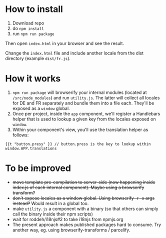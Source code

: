 # How to install

1. Download repo
2. do `npm install`
3. run `npm run package`

Then open `index.html` in your browser and see the result.

Change the `index.html` file and include another locale from the dist directory (example `dist/fr.js`).

# How it works

1. `npm run package` will browserify your internal modules (located at `/src/node_modules`) and run `utility.js`. The latter will collect all locales for DE and FR separately and bundle them into a file each. They'll be exposed as a `window` global.
2. Once per project, inside the `app` component, we'll register a Handlebars helper that is used to lookup a given key from the locales exposed on `window`.
3. Within your component's view, you'll use the translation helper as follows:
```
{{t "button.press" }} // button.press is the key to lookup within window.APP.translations
```

# To be improved

- ~~move template pre-compilation to server-side (now happening inside index.js of each internal component). Maybe using a browserify transform?~~
- ~~don't expose locales as a window global. Using browserify -r -x args instead?~~ Would result in a global too.
- make `utility.js` a component with a binary (so that others can simply call the binary inside their npm scripts)
- wait for roddeh/i18njs#2 to take i18njs from npmjs.org
- The present approach makes published packages hard to consume. Try another way, eg. using browserify-transforms / parcelify.
